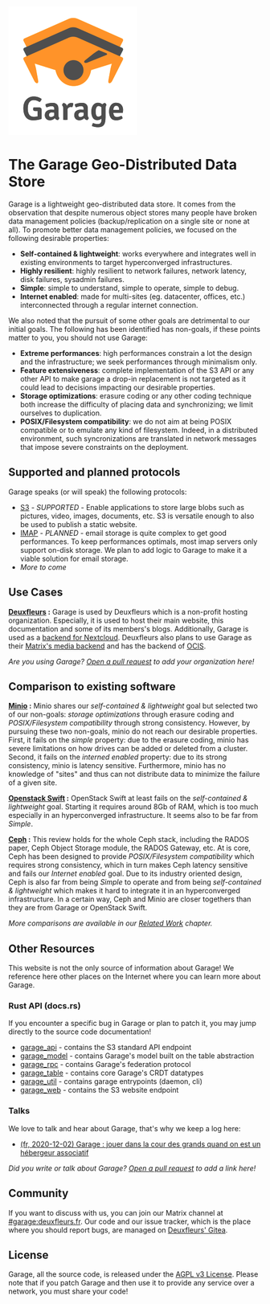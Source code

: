 ![Garage's Logo](img/logo.svg)

# The Garage Geo-Distributed Data Store

Garage is a lightweight geo-distributed data store.
It comes from the observation that despite numerous object stores
many people have broken data management policies (backup/replication on a single site or none at all).
To promote better data management policies, we focused on the following desirable properties:

  - **Self-contained & lightweight**: works everywhere and integrates well in existing environments to target hyperconverged infrastructures.
  - **Highly resilient**: highly resilient to network failures, network latency, disk failures, sysadmin failures.
  - **Simple**: simple to understand, simple to operate, simple to debug.
  - **Internet enabled**: made for multi-sites (eg. datacenter, offices, etc.) interconnected through a regular internet connection.

We also noted that the pursuit of some other goals are detrimental to our initial goals.
The following has been identified has non-goals, if these points matter to you, you should not use Garage:

  - **Extreme performances**: high performances constrain a lot the design and the infrastructure; we seek performances through minimalism only.
  - **Feature extensiveness**: complete implementation of the S3 API or any other API to make garage a drop-in replacement is not targeted as it could lead to decisions impacting our desirable properties.
  - **Storage optimizations**: erasure coding or any other coding technique both increase the difficulty of placing data and synchronizing; we limit ourselves to duplication.
  - **POSIX/Filesystem compatibility**: we do not aim at being POSIX compatible or to emulate any kind of filesystem. Indeed, in a distributed environment, such syncronizations are translated in network messages that impose severe constraints on the deployment.

## Supported and planned protocols

Garage speaks (or will speak) the following protocols:

  - [S3](https://docs.aws.amazon.com/AmazonS3/latest/API/Welcome.html) - *SUPPORTED* - Enable applications to store large blobs such as pictures, video, images, documents, etc. S3 is versatile enough to also be used to publish a static website.
  - [IMAP](https://github.com/go-pluto/pluto) - *PLANNED* - email storage is quite complex to get good performances.
To keep performances optimals, most imap servers only support on-disk storage.
We plan to add logic to Garage to make it a viable solution for email storage.
  - *More to come*

## Use Cases

**[Deuxfleurs](https://deuxfleurs.fr) :** Garage is used by Deuxfleurs which is a non-profit hosting organization.
Especially, it is used to host their main website, this documentation and some of its members's blogs. Additionally,
Garage is used as a [backend for Nextcloud](https://docs.nextcloud.com/server/20/admin_manual/configuration_files/primary_storage.html). Deuxfleurs also plans to use Garage as their [Matrix's media backend](https://github.com/matrix-org/synapse-s3-storage-provider) and has the backend of [OCIS](https://github.com/owncloud/ocis).

*Are you using Garage? [Open a pull request](https://git.deuxfleurs.fr/Deuxfleurs/garage/) to add your organization here!*

## Comparison to existing software

**[Minio](https://min.io/) :** Minio shares our *self-contained & lightweight* goal but selected two of our non-goals: *storage optimizations* through erasure coding and *POSIX/Filesystem compatibility* through strong consistency.
However, by pursuing these two non-goals, minio do not reach our desirable properties.
First, it fails on the *simple* property: due to the erasure coding, minio has severe limitations on how drives can be added or deleted from a cluster.
Second, it fails on the *interned enabled* property: due to its strong consistency, minio is latency sensitive.
Furthermore, minio has no knowledge of "sites" and thus can not distribute data to minimize the failure of a given site.

**[Openstack Swift](https://docs.openstack.org/swift/latest/) :**
OpenStack Swift at least fails on the *self-contained & lightweight* goal.
Starting it requires around 8Gb of RAM, which is too much especially in an hyperconverged infrastructure.
It seems also to be far from *Simple*.

**[Ceph](https://ceph.io/ceph-storage/object-storage/) :**
This review holds for the whole Ceph stack, including the RADOS paper, Ceph Object Storage module, the RADOS Gateway, etc.
At is core, Ceph has been designed to provide *POSIX/Filesystem compatibility* which requires strong consistency, which in turn
makes Ceph latency sensitive and fails our *Internet enabled* goal. 
Due to its industry oriented design, Ceph is also far from being *Simple* to operate and from being *self-contained & lightweight* which makes it hard to integrate it in an hyperconverged infrastructure.
In a certain way, Ceph and Minio are closer togethers than they are from Garage or OpenStack Swift.

*More comparisons are available in our [Related Work](design/related_work.md) chapter.*

## Other Resources

This website is not the only source of information about Garage!
We reference here other places on the Internet where you can learn more about Garage.

### Rust API (docs.rs)

If you encounter a specific bug in Garage or plan to patch it, you may jump directly to the source code documentation!

  - [garage\_api](https://docs.rs/garage_api/latest/garage_api/) - contains the S3 standard API endpoint
  - [garage\_model](https://docs.rs/garage_model/latest/garage_model/) - contains Garage's model built on the table abstraction
  - [garage\_rpc](https://docs.rs/garage_rpc/latest/garage_rpc/) - contains Garage's federation protocol
  - [garage\_table](https://docs.rs/garage_table/latest/garage_table/) - contains core Garage's CRDT datatypes
  - [garage\_util](https://docs.rs/garage_util/latest/garage_util/) - contains garage entrypoints (daemon, cli)
  - [garage\_web](https://docs.rs/garage_web/latest/garage_web/) - contains the S3 website endpoint

### Talks

We love to talk and hear about Garage, that's why we keep a log here:

  - [(fr, 2020-12-02) Garage : jouer dans la cour des grands quand on est un hébergeur associatif](https://git.deuxfleurs.fr/Deuxfleurs/garage/src/branch/master/doc/20201202_talk/talk.pdf)

*Did you write or talk about Garage? [Open a pull request](https://git.deuxfleurs.fr/Deuxfleurs/garage/) to add a link here!*

## Community

If you want to discuss with us, you can join our Matrix channel at [#garage:deuxfleurs.fr](https://matrix.to/#/#garage:deuxfleurs.fr).
Our code and our issue tracker, which is the place where you should report bugs, are managed on [Deuxfleurs' Gitea](https://git.deuxfleurs.fr/Deuxfleurs/garage).

## License

Garage, all the source code, is released under the [AGPL v3 License](https://www.gnu.org/licenses/agpl-3.0.en.html).
Please note that if you patch Garage and then use it to provide any service over a network, you must share your code!
